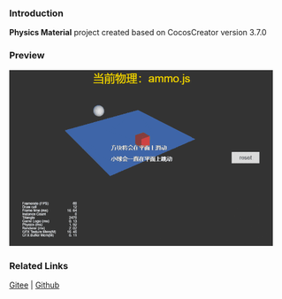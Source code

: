 ### Introduction
**Physics Material** project created based on CocosCreator version 3.7.0

### Preview
![image](../../../gif/202203/2022030422.gif)

### Related Links
[Gitee](https://gitee.com/mirrors_cocos-creator/example-3d/blob/master/physics-3d/assets/cases/scenes) | [Github](https://github.com/cocos-creator/example-3d/blob/master/physics-3d/assets/cases/scenes)